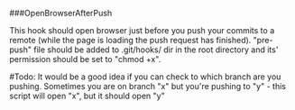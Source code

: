 ###OpenBrowserAfterPush

This hook should open browser just before you push your commits to a remote (while the page is loading the push request has finished). "pre-push" file should be added to .git/hooks/ dir in the root directory and its' permission should be set to "chmod +x".

#Todo:
It would be a good idea if you can check to which branch are you pushing. Sometimes you are on branch "x" but you're pushing to "y" - this script will open "x", but it should open "y"